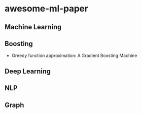 # awesome-ml-paper

## Machine Learning

## Boosting
* Greedy function approximation: A Gradient Boosting Machine


## Deep Learning

## NLP

## Graph
